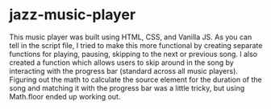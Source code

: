 # jazz-music-player
This music player was built using HTML, CSS, and Vanilla JS. As you can tell in the script file, I tried to make this more functional by creating separate functions for playing, pausing, skipping to the next or previous song. I also created a function which allows users to skip around in the song by interacting with the progress bar (standard across all music players). Figuring out the math to calculate the source element for the duration of the song and matching it with the progress bar was a little tricky, but using Math.floor ended up working out. 
